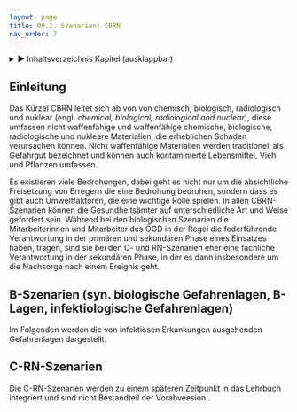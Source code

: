 ```yaml
---
layout: page
title: 09.1. Szenarien: CBRN
nav_order: 7
---
```

 
<details markdown="block"> 
  <summary> 
      &#9658; Inhaltsverzeichnis Kapitel (ausklappbar) 
  </summary>
 
1. TOC
{:toc}
 </details>
 
   <p></p>
 
 
## Einleitung

Das Kürzel CBRN leitet sich ab von von chemisch, biologisch,
radiologisch und nuklear (engl. *chemical, biological, radiological and
nuclear*), diese umfassen nicht waffenfähige und waffenfähige chemische,
biologische, radiologische und nukleare Materialien, die erheblichen
Schaden verursachen können. Nicht waffenfähige Materialien werden
traditionell als Gefahrgut bezeichnet und können auch kontaminierte
Lebensmittel, Vieh und Pflanzen umfassen.

Es existieren viele Bedrohungen, dabei geht es nicht nur um die
absichtliche Freisetzung von Erregern die eine Bedrohung bedrohen,
sondern dass es gibt auch Umweltfaktoren, die eine wichtige Rolle
spielen. In allen CBRN-Szenarien können die Gesundheitsämter auf
unterschiedliche Art und Weise gefordert sein. Während bei den
biologischen Szenarien die Mitarbeiterinnen und Mitarbeiter des ÖGD in
der Regel die federführende Verantwortung in der primären und sekundären
Phase eines Einsatzes haben, tragen, sind sie bei den C- und
RN-Szenarien eher eine fachliche Verantwortung in der sekundären Phase,
in der es dann insbesondere um die Nachsorge nach einem Ereignis
geht.

## B-Szenarien (syn. biologische Gefahrenlagen, B-Lagen, infektiologische Gefahrenlagen)

Im Folgenden werden die von infektiösen Erkankungen ausgehenden
Gefahrenlagen dargestellt.

## C-RN-Szenarien

Die C-RN-Szenarien werden zu einem späteren Zeitpunkt in das Lehrbuch
integriert und sind nicht Bestandteil der Vorabveesion .

<div class="section fnlist" data-role="doc-footnotes">

</div>
